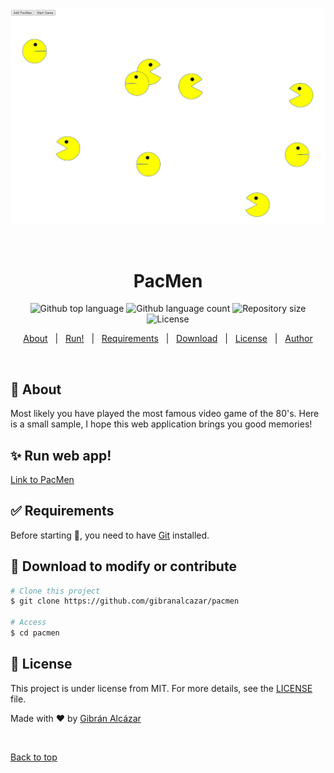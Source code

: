 <div align="center" id="top"> 
  <img src="images/PacMen1.jpg" alt="PacMen" />

  &#xa0;

  <!-- <a href="https://pacmen.netlify.app">Demo</a> -->
</div>

<h1 align="center">PacMen</h1>

<p align="center">
  <img alt="Github top language" src="https://img.shields.io/github/languages/top/gibranalcazar/pacmen?color=56BEB8">

  <img alt="Github language count" src="https://img.shields.io/github/languages/count/gibranalcazar/pacmen?color=56BEB8">

  <img alt="Repository size" src="https://img.shields.io/github/repo-size/gibranalcazar/pacmen?color=56BEB8">

  <img alt="License" src="https://img.shields.io/github/license/gibranalcazar/pacmen?color=56BEB8">

  <!-- <img alt="Github issues" src="https://img.shields.io/github/issues/gibranalcazar/pacmen?color=56BEB8" /> -->

  <!-- <img alt="Github forks" src="https://img.shields.io/github/forks/gibranalcazar/pacmen?color=56BEB8" /> -->

  <!-- <img alt="Github stars" src="https://img.shields.io/github/stars/gibranalcazar/pacmen?color=56BEB8" /> -->
</p>

<!-- Status -->

<!-- <h4 align="center"> 
	🚧  PacMen 🚀 Under construction...  🚧
</h4> 

<hr> -->

<p align="center">
  <a href="#dart-about">About</a> &#xa0; | &#xa0; 
  <a href="https://gibranalcazar.github.io/PacMen/">Run!</a> &#xa0; | &#xa0;
  <a href="#white_check_mark-requirements">Requirements</a> &#xa0; | &#xa0;
  <a href="#checkered_flag-Download to modify or contribute">Download</a> &#xa0; | &#xa0;
  <a href="#memo-license">License</a> &#xa0; | &#xa0;
  <a href="https://github.com/gibranalcazar" target="_blank">Author</a>
</p>

<br>

## :dart: About ##

Most likely you have played the most famous video game of the 80's. Here is a small sample, I hope this web application brings you good memories!

## :sparkles: Run web app! ##

<brk>
<a href="https://gibranalcazar.github.io/PacMen" target="_blank">Link to PacMen</a>


## :white_check_mark: Requirements ##

Before starting :checkered_flag:, you need to have [Git](https://git-scm.com) installed.

## :checkered_flag: Download to modify or contribute ##

```bash
# Clone this project
$ git clone https://github.com/gibranalcazar/pacmen

# Access
$ cd pacmen


```

## :memo: License ##

This project is under license from MIT. For more details, see the [LICENSE](LICENSE) file.


Made with :heart: by <a href="https://github.com/gibranalcazar" target="_blank">Gibrán Alcázar</a>

&#xa0;

<a href="#top">Back to top</a>
